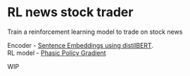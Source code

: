 # RL news stock trader

Train a reinforcement learning model to trade on stock news

Encoder - [Sentence Embeddings using distilBERT](https://github.com/UKPLab/sentence-transformers).  
RL model - [Phasic Policy Gradient](https://github.com/openai/phasic-policy-gradient)

WIP
